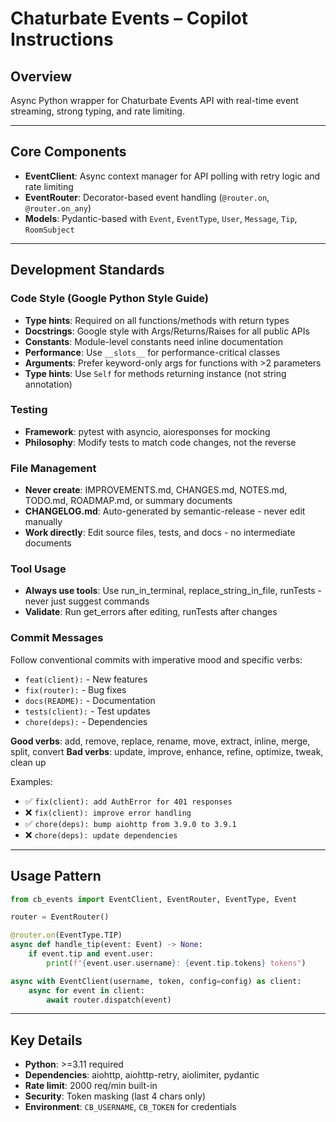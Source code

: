 # Chaturbate Events – Copilot Instructions

## Overview

Async Python wrapper for Chaturbate Events API with real-time event streaming, strong typing, and rate limiting.

---

## Core Components

- **EventClient**: Async context manager for API polling with retry logic and rate limiting
- **EventRouter**: Decorator-based event handling (`@router.on`, `@router.on_any`)
- **Models**: Pydantic-based with `Event`, `EventType`, `User`, `Message`, `Tip`, `RoomSubject`

---

## Development Standards

### Code Style (Google Python Style Guide)

- **Type hints**: Required on all functions/methods with return types
- **Docstrings**: Google style with Args/Returns/Raises for all public APIs
- **Constants**: Module-level constants need inline documentation
- **Performance**: Use `__slots__` for performance-critical classes
- **Arguments**: Prefer keyword-only args for functions with >2 parameters
- **Type hints**: Use `Self` for methods returning instance (not string annotation)

### Testing

- **Framework**: pytest with asyncio, aioresponses for mocking
- **Philosophy**: Modify tests to match code changes, not the reverse

### File Management

- **Never create**: IMPROVEMENTS.md, CHANGES.md, NOTES.md, TODO.md, ROADMAP.md, or summary documents
- **CHANGELOG.md**: Auto-generated by semantic-release - never edit manually
- **Work directly**: Edit source files, tests, and docs - no intermediate documents

### Tool Usage

- **Always use tools**: Use run_in_terminal, replace_string_in_file, runTests - never just suggest commands
- **Validate**: Run get_errors after editing, runTests after changes

### Commit Messages

Follow conventional commits with imperative mood and specific verbs:

- `feat(client):` - New features
- `fix(router):` - Bug fixes
- `docs(README):` - Documentation
- `tests(client):` - Test updates
- `chore(deps):` - Dependencies

**Good verbs**: add, remove, replace, rename, move, extract, inline, merge, split, convert
**Bad verbs**: update, improve, enhance, refine, optimize, tweak, clean up

Examples:
- ✅ `fix(client): add AuthError for 401 responses`
- ❌ `fix(client): improve error handling`
- ✅ `chore(deps): bump aiohttp from 3.9.0 to 3.9.1`
- ❌ `chore(deps): update dependencies`

---

## Usage Pattern

```python
from cb_events import EventClient, EventRouter, EventType, Event

router = EventRouter()

@router.on(EventType.TIP)
async def handle_tip(event: Event) -> None:
    if event.tip and event.user:
        print(f"{event.user.username}: {event.tip.tokens} tokens")

async with EventClient(username, token, config=config) as client:
    async for event in client:
        await router.dispatch(event)
```

---

## Key Details

- **Python**: >=3.11 required
- **Dependencies**: aiohttp, aiohttp-retry, aiolimiter, pydantic
- **Rate limit**: 2000 req/min built-in
- **Security**: Token masking (last 4 chars only)
- **Environment**: `CB_USERNAME`, `CB_TOKEN` for credentials
